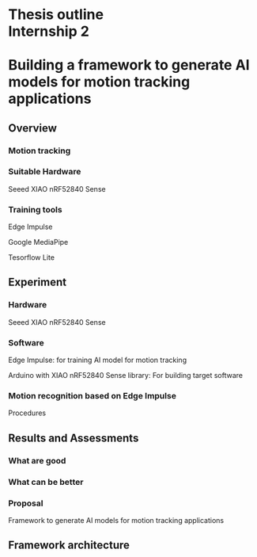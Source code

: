 # Thesis outline <br>Internship 2</br> <br>Building a framework to generate AI models for motion tracking applications</br>

## Overview

### Motion tracking

### Suitable Hardware

Seeed XIAO nRF52840 Sense

### Training tools

Edge Impulse

Google MediaPipe

Tesorflow Lite

## Experiment

### Hardware

Seeed XIAO nRF52840 Sense

### Software

Edge Impulse: for training AI model for motion tracking

Arduino with XIAO nRF52840 Sense library: For building target software

### Motion recognition based on Edge Impulse

Procedures

## Results and Assessments

### What are good

### What can be better

### Proposal

Framework to generate AI models for motion tracking applications

## Framework architecture
